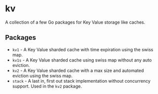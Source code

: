 # kv
A collection of a few Go packages for Key Value storage like caches.

## Packages
* `kv1` - A Key Value sharded cache with time expiration using the swiss map.
* `kv1s` - A Key Value sharded cache using swiss map without any auto eviction.
* `kv2` - A Key Value sharded cache with a max size and automated eviction using the swiss map.
* `stack` - A last in, first out stack implementation without concurrency support. Used in the ``kv2`` package.
